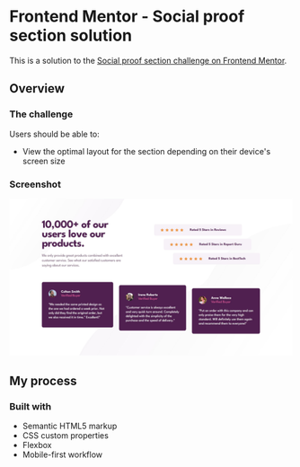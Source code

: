 # Frontend Mentor - Social proof section solution

This is a solution to the [Social proof section challenge on Frontend Mentor](https://www.frontendmentor.io/challenges/social-proof-section-6e0qTv_bA).

## Overview

### The challenge

Users should be able to:

- View the optimal layout for the section depending on their device's screen size

### Screenshot

![](./screenshot.jpg)

## My process

### Built with

- Semantic HTML5 markup
- CSS custom properties
- Flexbox
- Mobile-first workflow
